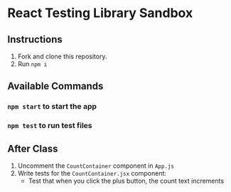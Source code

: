 # React Testing Library Sandbox

## Instructions

1. Fork and clone this repository. 
2. Run `npm i`

## Available Commands

### `npm start` to start the app

### `npm test` to run test files

## After Class
1. Uncomment the `CountContainer` component in `App.js`
2. Write tests for the `CountContainer.jsx` component:
    * Test that when you click the plus button, the count text increments
